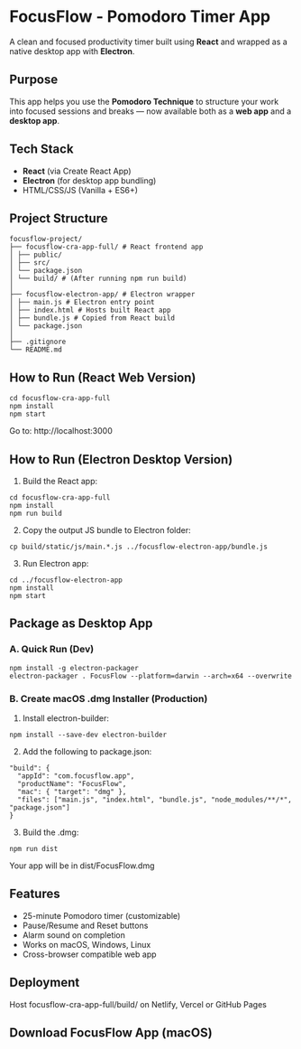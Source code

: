 # FocusFlow - Pomodoro Timer App

A clean and focused productivity timer built using **React** and wrapped as a native desktop app with **Electron**.

## Purpose

This app helps you use the **Pomodoro Technique** to structure your work into focused sessions and breaks — now available both as a **web app** and a **desktop app**.

## Tech Stack

- **React** (via Create React App)
- **Electron** (for desktop app bundling)
- HTML/CSS/JS (Vanilla + ES6+)

## Project Structure

```
focusflow-project/
├── focusflow-cra-app-full/ # React frontend app
│ ├── public/
│ ├── src/
│ └── package.json
│ └── build/ # (After running npm run build)
│
├── focusflow-electron-app/ # Electron wrapper
│ ├── main.js # Electron entry point
│ ├── index.html # Hosts built React app
│ ├── bundle.js # Copied from React build
│ └── package.json
│
├── .gitignore
└── README.md
```

## How to Run (React Web Version)

```
cd focusflow-cra-app-full
npm install
npm start
```
Go to: http://localhost:3000

## How to Run (Electron Desktop Version)

1. Build the React app:
```
cd focusflow-cra-app-full
npm install
npm run build
```
2. Copy the output JS bundle to Electron folder:
```
cp build/static/js/main.*.js ../focusflow-electron-app/bundle.js
```
3. Run Electron app:
```
cd ../focusflow-electron-app
npm install
npm start
```

## Package as Desktop App

### A. Quick Run (Dev)

```
npm install -g electron-packager
electron-packager . FocusFlow --platform=darwin --arch=x64 --overwrite
```

### B. Create macOS .dmg Installer (Production)

1. Install electron-builder:
```
npm install --save-dev electron-builder
```
2. Add the following to package.json:
```
"build": {
  "appId": "com.focusflow.app",
  "productName": "FocusFlow",
  "mac": { "target": "dmg" },
  "files": ["main.js", "index.html", "bundle.js", "node_modules/**/*", "package.json"]
}
```
3. Build the .dmg:
```
npm run dist
```
Your app will be in dist/FocusFlow.dmg

## Features
- 25-minute Pomodoro timer (customizable)
- Pause/Resume and Reset buttons
- Alarm sound on completion
- Works on macOS, Windows, Linux
- Cross-browser compatible web app

## Deployment
Host focusflow-cra-app-full/build/ on Netlify, Vercel or GitHub Pages

## Download FocusFlow App (macOS)
